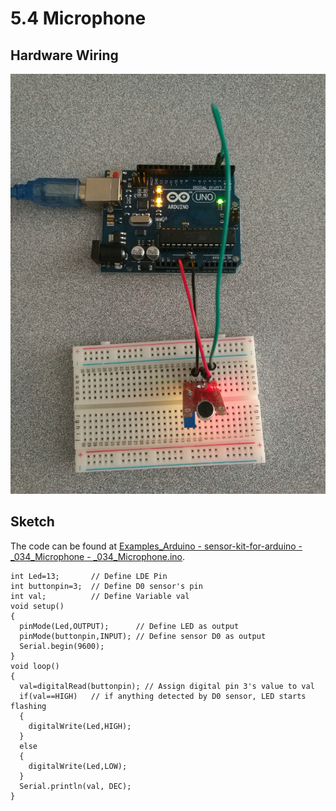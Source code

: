 # 5.4 Microphone

## Hardware Wiring

![Image](../../Examples/sensor-kit-for-arduino/034_microphone.jpg)


## Sketch

The code can be found at [Examples_Arduino - sensor-kit-for-arduino - _034_Microphone - _034_Microphone.ino](https://github.com/LongerVisionRobot/Examples_Arduino/blob/master/sensor-kit-for-arduino/_034_Microphone/_034_Microphone.ino).
```
int Led=13;       // Define LDE Pin
int buttonpin=3;  // Define D0 sensor's pin
int val;          // Define Variable val
void setup()
{
  pinMode(Led,OUTPUT);      // Define LED as output
  pinMode(buttonpin,INPUT); // Define sensor D0 as output
  Serial.begin(9600);
}
void loop()
{
  val=digitalRead(buttonpin); // Assign digital pin 3's value to val
  if(val==HIGH)   // if anything detected by D0 sensor, LED starts flashing
  {
    digitalWrite(Led,HIGH);
  }
  else
  {
    digitalWrite(Led,LOW);
  }
  Serial.println(val, DEC);
}
```